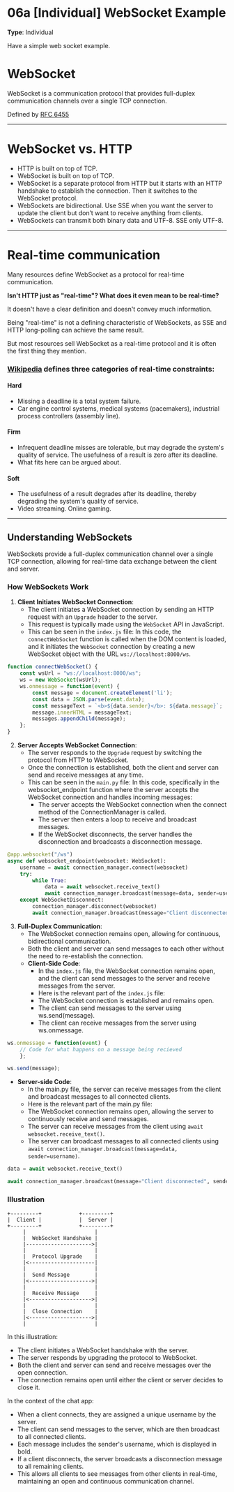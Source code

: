 # 06a [Individual] WebSocket Example

**Type**: Individual

Have a simple web socket example. 



# WebSocket

WebSocket is a communication protocol that provides full-duplex communication channels over a single TCP connection.

Defined by [RFC 6455](https://datatracker.ietf.org/doc/html/rfc6455)



---

# WebSocket vs. HTTP

* HTTP is built on top of TCP.
* WebSocket is built on top of TCP.
* WebSocket is a separate protocol from HTTP but it starts with an HTTP handshake to establish the connection. Then it switches to the WebSocket protocol.
* WebSockets are bidirectional. Use SSE when you want the server to update the client but don’t want to receive anything from clients.
* WebSockets can transmit both binary data and UTF-8. SSE only UTF-8.

---

# Real-time communication

Many resources define WebSocket as a protocol for real-time communication.

**Isn't HTTP just as "real-time"? What does it even mean to be real-time?**

It doesn't have a clear definition and doesn't convey much information.

Being "real-time" is not a defining characteristic of WebSockets, as SSE and HTTP long-polling can achieve the same result.

But most resources sell WebSocket as a real-time protocol and it is often the first thing they mention.

### [Wikipedia](https://en.wikipedia.org/wiki/Real-time_computing) defines three categories of **real-time constraints**:

#### Hard
- Missing a deadline is a total system failure.
- Car engine control systems, medical systems (pacemakers), industrial process controllers (assembly line).

#### Firm
- Infrequent deadline misses are tolerable, but may degrade the system's quality of service. The usefulness of a result is zero after its deadline.
- What fits here can be argued about.

#### Soft
- The usefulness of a result degrades after its deadline, thereby degrading the system's quality of service.
- Video streaming. Online gaming.

---

## Understanding WebSockets

WebSockets provide a full-duplex communication channel over a single TCP connection, allowing for real-time data exchange between the client and server.

### How WebSockets Work

1. **Client Initiates WebSocket Connection**:
    - The client initiates a WebSocket connection by sending an HTTP request with an `Upgrade` header to the server.
    - This request is typically made using the `WebSocket` API in JavaScript.
    - This can be seen in the `index.js` file: In this code, the `connectWebSocket` function is called when the DOM content is loaded, and it initiates the `WebSocket` connection by creating a new WebSocket object with the URL `ws://localhost:8000/ws`.

```javascript
function connectWebSocket() {
    const wsUrl = "ws://localhost:8000/ws";
    ws = new WebSocket(wsUrl);
    ws.onmessage = function(event) {
        const message = document.createElement('li');
        const data = JSON.parse(event.data);
        const messageText = `<b>${data.sender}</b>: ${data.message}`;
        message.innerHTML = messageText;
        messages.appendChild(message);
    };
}
```

2. **Server Accepts WebSocket Connection**:
    - The server responds to the `Upgrade` request by switching the protocol from HTTP to WebSocket.
    - Once the connection is established, both the client and server can send and receive messages at any time.
    - This can be seen in the `main.py` file: In this code, specifically in the websocket_endpoint function where the server accepts the WebSocket connection and handles incoming messages:
      - The server accepts the WebSocket connection when the connect method of the ConnectionManager is called.
      - The server then enters a loop to receive and broadcast messages.
      - If the WebSocket disconnects, the server handles the disconnection and broadcasts a disconnection message.



```python
@app.websocket("/ws")
async def websocket_endpoint(websocket: WebSocket):
    username = await connection_manager.connect(websocket)
    try:
        while True:
            data = await websocket.receive_text()
            await connection_manager.broadcast(message=data, sender=username)
    except WebSocketDisconnect:
        connection_manager.disconnect(websocket)
        await connection_manager.broadcast(message="Client disconnected", sender=username)
```

3. **Full-Duplex Communication**:
    - The WebSocket connection remains open, allowing for continuous, bidirectional communication.
    - Both the client and server can send messages to each other without the need to re-establish the connection.
    - **Client-Side Code**:
    	- In the `index.js` file, the WebSocket connection remains open, and the client can send messages to the server and receive messages from the server.
    	- Here is the relevant part of the `index.js` file:
    	- The WebSocket connection is established and remains open.
    	- The client can send messages to the server using ws.send(message).
    	- The client can receive messages from the server using ws.onmessage.

```javascript
ws.onmessage = function(event) {
    // Code for what happens on a message being recieved
    };
```

```javascript
ws.send(message);
```



   - **Server-side Code**:
     -  In the main.py file, the server can receive messages from the client and broadcast messages to all connected clients.
     -  Here is the relevant part of the main.py file:
     -  The WebSocket connection remains open, allowing the server to continuously receive and send messages.
     -  The server can receive messages from the client using 
     `await websocket.receive_text()`.
     -  The server can broadcast messages to all connected clients using 
     `await connection_manager.broadcast(message=data, sender=username)`.

```python
data = await websocket.receive_text()
```
```python
await connection_manager.broadcast(message="Client disconnected", sender=username)
```

### Illustration

```plaintext
+---------+            +---------+
|  Client |            |  Server |
+---------+            +---------+
     |                      |
     |  WebSocket Handshake |
     |--------------------->|
     |                      |
     |  Protocol Upgrade    |
     |<---------------------|
     |                      |
     |  Send Message        |
     |<-------------------->|
     |                      |
     |  Receive Message     |
     |<-------------------->|
     |                      |
     |  Close Connection    |
     |<-------------------->|
     |                      |
```

In this illustration:

* The client initiates a WebSocket handshake with the server.
* The server responds by upgrading the protocol to WebSocket.
* Both the client and server can send and receive messages over the open
  connection.
* The connection remains open until either the client or server decides to
  close it.


In the context of the chat app:

- When a client connects, they are assigned a unique username by the server.
- The client can send messages to the server, which are then broadcast to all connected clients.
- Each message includes the sender's username, which is displayed in bold.
- If a client disconnects, the server broadcasts a disconnection message to all remaining clients.
- This allows all clients to see messages from other clients in real-time, maintaining an open and continuous communication channel.